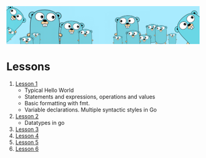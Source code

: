 ![](https://github.com/irisida/golang/blob/master/src/assets/freegopher.png)

# Lessons

1. [Lesson 1](https://github.com/irisida/golang/tree/master/src/lessons/lesson01)
   - Typical Hello World
   - Statements and expressions, operations and values
   - Basic formatting with fmt.
   - Variable declarations. Multiple syntactic styles in Go
2. [Lesson 2]()
   - Datatypes in go
3. [Lesson 3]()
4. [Lesson 4]()
5. [Lesson 5]()
6. [Lesson 6]()

